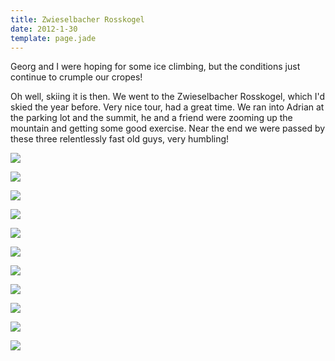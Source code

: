 ```yaml
---
title: Zwieselbacher Rosskogel
date: 2012-1-30
template: page.jade
---
```


Georg and I were hoping for some ice climbing, but the conditions just
continue to crumple our cropes!
  
  
Oh well, skiing it is then. We went to the Zwieselbacher Rosskogel, which
I'd skied the year before. Very nice tour, had a great time. We ran into
Adrian at the parking lot and the summit, he and a friend were zooming
up the mountain and getting some good exercise. Near the end we were passed
by these three relentlessly fast old guys, very humbling!
  
  
[![](http://farm8.static.flickr.com/7147/6784359905_766ba94aea_b.jpg)](http://www.flickr.com/photos/ripsawridge/6784359905/)
  
[![](http://farm8.static.flickr.com/7027/6784362191_97fb91f309_b.jpg)](http://www.flickr.com/photos/ripsawridge/6784362191/)
  
[![](http://farm8.static.flickr.com/7164/6784364323_2cb3166f45_b.jpg)](http://www.flickr.com/photos/ripsawridge/6784364323/)
  
[![](http://farm8.static.flickr.com/7005/6784365577_85aa04d436_b.jpg)](http://www.flickr.com/photos/ripsawridge/6784365577/)
  
[![](http://farm8.static.flickr.com/7029/6784367149_746e5cf525_b.jpg)](http://www.flickr.com/photos/ripsawridge/6784367149/)
  
[![](http://farm8.static.flickr.com/7146/6784368503_dc3f71f2f5_b.jpg)](http://www.flickr.com/photos/ripsawridge/6784368503/)
  
[![](http://farm8.static.flickr.com/7012/6784370395_a4681b72ca_b.jpg)](http://www.flickr.com/photos/ripsawridge/6784370395/)
  
[![](http://farm8.static.flickr.com/7014/6784371799_e5fa501e15_b.jpg)](http://www.flickr.com/photos/ripsawridge/6784371799/)
  
[![](http://farm8.static.flickr.com/7018/6784374999_b4904edc97_b.jpg)](http://www.flickr.com/photos/ripsawridge/6784374999/)
  
[![](http://farm8.static.flickr.com/7027/6784378937_cd78e1f099_b.jpg)](http://www.flickr.com/photos/ripsawridge/6784378937/)
  
[![](http://farm8.static.flickr.com/7174/6784385133_b1dec4a961_b.jpg)](http://www.flickr.com/photos/ripsawridge/6784385133/)
